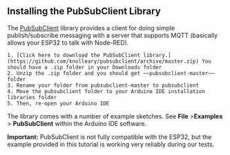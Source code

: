 ## Installing the PubSubClient Library
The [PubSubClient](https://github.com/knolleary/pubsubclient) library provides a client for doing simple publish/subscribe messaging with a server that supports MQTT (basically allows your ESP32 to talk with Node-RED).

    1. [Click here to download the PubSubClient library.](https://github.com/knolleary/pubsubclient/archive/master.zip) You should have a .zip folder in your Downloads folder
    2. Unzip the .zip folder and you should get ~~pubsubclient-master~~ folder
    3. Rename your folder from pubsubclient-master to pubsubclient
    4. Move the pubsubclient folder to your Arduino IDE installation libraries folder
    5. Then, re-open your Arduino IDE
The library comes with a number of example sketches. See **File** >**Examples** > **PubSubClient** within the Arduino IDE software.

**Important:** PubSubClient is not fully compatible with the ESP32, but the example provided in this tutorial is working very reliably during our tests.